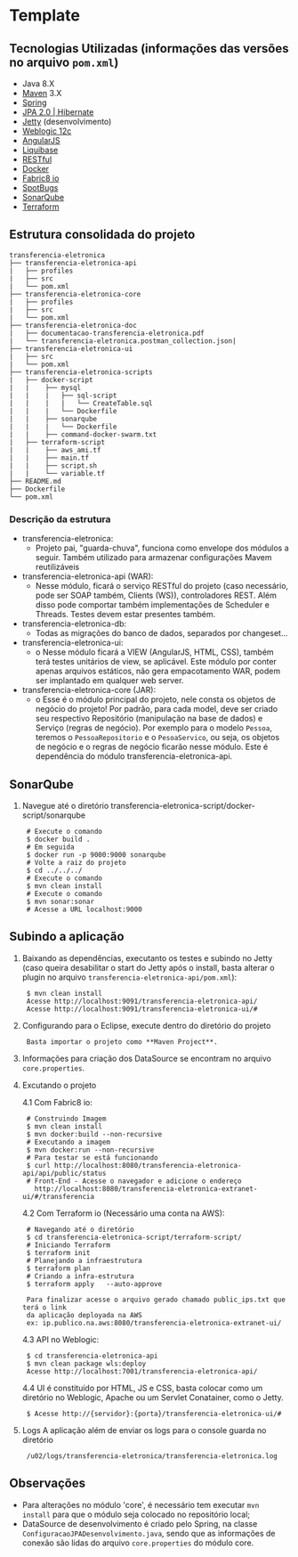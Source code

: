 # Template

## Tecnologias Utilizadas (informações das versões no arquivo `pom.xml`)

* Java 8.X
* [Maven](https://maven.apache.org/) 3.X
* [Spring](https://spring.io/)
* [JPA 2.0 | Hibernate](http://hibernate.org/)
* [Jetty](http://www.eclipse.org/jetty/) (desenvolvimento)
* [Weblogic 12c](http://www.oracle.com/technetwork/middleware/weblogic/)
* [AngularJS](https://angularjs.org/)
* [Liquibase](http://www.liquibase.org/)
* [RESTful](https://pt.wikipedia.org/wiki/REST)
* [Docker](https://www.docker.com/)
* [Fabric8 io](https://fabric8.io/)
* [SpotBugs](https://spotbugs.github.io/)
* [SonarQube](https://www.sonarqube.org/)
* [Terraform](https://www.terraform.io/)


## Estrutura consolidada do projeto

```
transferencia-eletronica
├── transferencia-eletronica-api
|   ├── profiles
|   ├── src
|   └── pom.xml
├── transferencia-eletronica-core
|   ├── profiles
|   ├── src
|   └── pom.xml
├── transferencia-eletronica-doc
|   ├── documentacao-transferencia-eletronica.pdf
|   └── transferencia-eletronica.postman_collection.json|   
├── transferencia-eletronica-ui
|   ├── src
|   └── pom.xml
├── transferencia-eletronica-scripts
|   ├── docker-script
|   |	 ├── mysql
|   |	 |	 ├── sql-script
|   |	 |	 |	 └── CreateTable.sql
|   |	 |	 └── Dockerfile
|   |	 ├── sonarqube
|   |	 |	 └── Dockerfile
|   |	 ├── command-docker-swarm.txt
|   ├── terraform-script
|   |	 ├── aws_ami.tf
|   |	 ├── main.tf
|   |	 ├── script.sh
|   |	 └── variable.tf
├── README.md
├── Dockerfile
└── pom.xml

```

### Descrição da estrutura

* transferencia-eletronica:
    * Projeto pai, "guarda-chuva", funciona como envelope dos módulos a seguir. Também utilizado para armazenar configurações Mavem reutilizáveis
* transferencia-eletronica-api (WAR):
    * Nesse módulo, ficará o serviço RESTful do projeto (caso necessário, pode ser SOAP também, Clients (WS)), controladores REST. Além disso pode comportar também implementações de Scheduler e Threads. Testes devem estar presentes também.
* transferencia-eletronica-db:
    * Todas as migrações do banco de dados, separados por changeset...
* transferencia-eletronica-ui:
    * o Nesse módulo ficará a VIEW (AngularJS, HTML, CSS), também terá testes unitários de view, se aplicável. Este módulo por conter apenas arquivos estáticos, não gera empacotamento WAR, podem ser implantado em qualquer web server.
* transferencia-eletronica-core (JAR):
    * o Esse é o módulo principal do projeto, nele consta os objetos de negócio do projeto! Por padrão, para cada model, deve ser criado seu respectivo Repositório (manipulação na base de dados) e Serviço (regras de negócio). Por exemplo para o modelo `Pessoa`, teremos o `PessoaRepositorio` e o `PesoaServico`, ou seja, os objetos de negócio e o regras de negócio ficarão nesse módulo. Este é dependência do módulo transferencia-eletronica-api.
    
    
## SonarQube

1. Navegue até o diretório transferencia-eletronica-script/docker-script/sonarqube

		# Execute o comando
		$ docker build .
		# Em seguida
		$ docker run -p 9000:9000 sonarqube
		# Volte a raiz do projeto
		$ cd ../../../
		# Execute o comando
		$ mvn clean install
		# Execute o comando
		$ mvn sonar:sonar
		# Acesse a URL localhost:9000
		

## Subindo a aplicação

1. Baixando as dependências, executanto os testes e subindo no Jetty (caso queira desabilitar o start do Jetty após o install, basta alterar o plugin no arquivo `transferencia-eletronica-api/pom.xml`):

        $ mvn clean install
        Acesse http://localhost:9091/transferencia-eletronica-api/
        Acesse http://localhost:9091/transferencia-eletronica-ui/#

2. Configurando para o Eclipse, execute dentro do diretório do projeto

        Basta importar o projeto como **Maven Project**.

3. Informações para criação dos DataSource se encontram no arquivo `core.properties`.

4. Excutando o projeto

	4.1 Com Fabric8 io:

		# Construindo Imagem
		$ mvn clean install
		$ mvn docker:build --non-recursive
		# Executando a imagem
		$ mvn docker:run --non-recursive
		# Para testar se está funcionando
		$ curl http://localhost:8080/transferencia-eletronica-api/api/public/status	
		# Front-End - Acesse o navegador e adicione o endereço
		  http://localhost:8080/transferencia-eletronica-extranet-ui/#/transferencia

		  
	4.2 Com Terraform io (Necessário uma conta na AWS):

		# Navegando até o diretório
		$ cd transferencia-eletronica-script/terraform-script/
		# Iniciando Terraform
		$ terraform init
		# Planejando a infraestrutura
		$ terraform plan	
		# Criando a infra-estrutura
		$ terraform apply	--auto-approve
		
		Para finalizar acesse o arquivo gerado chamado public_ips.txt que terá o link
		da aplicação deployada na AWS 
		ex: ip.publico.na.aws:8080/transferencia-eletronica-extranet-ui/


    4.3 API no Weblogic:

        $ cd transferencia-eletronica-api
        $ mvn clean package wls:deploy
        Acesse http://localhost:7001/transferencia-eletronica-api/

    4.4 UI é constituído por HTML, JS e CSS, basta colocar como um diretório no Weblogic, Apache ou um Servlet Conatainer, como o Jetty.

        $ Acesse http://{servidor}:{porta}/transferencia-eletronica-ui/#

5. Logs
A aplicação além de enviar os logs para o console guarda no diretório 

        /u02/logs/transferencia-eletronica/transferencia-eletronica.log


## Observações

* Para alterações no módulo 'core', é necessário tem executar `mvn install` para que o módulo seja colocado no repositório local;
* DataSource de desenvolvimento é criado pelo Spring, na classe `ConfiguracaoJPADesenvolvimento.java`, sendo que as informações de conexão são lidas do arquivo `core.properties` do módulo core.
